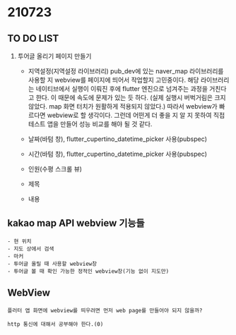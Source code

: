 # 210723
## TO DO LIST
1. 투어글 올리기 페이지 만들기
    - 지역설정(지역설정 라이브러리)
      pub_dev에 있는 naver_map 라이브러리를 사용할 지 webview를 페이지에 띄어서 작업할지 고민중이다.
      해당 라이브러리는 네이티브에서 실행이 이뤄진 후에 flutter 엔진으로 넘겨주는 과정을 거친다고 한다. 이 때문에 속도에 문제가 있는 듯 하다.
      (실제 실행시 버벅거림은 크지 않았다. map 화면 터치가 원활하게 적용되지 않았다.)
      따라서 webview가 빠르다면 webview로 할 생각이다.
      그런데 어떤게 더 좋을 지 알 지 못하여 직접 테스트 앱을 만들어 성능 비교를 해야 될 것 같다.

    - 날짜(바텀 창), flutter_cupertino_datetime_picker 사용(pubspec) 
    - 시간(바텀 창), flutter_cupertino_datetime_picker 사용(pubspec) 
    - 인원(수평 스크롤 뷰)
    - 제목
    - 내용

## kakao map API webview 기능들
    - 현 위치
    - 지도 상에서 검색
    - 마커
    - 투어글 올릴 때 사용할 webview창
    - 투어글 볼 때 확인 가능한 정적인 webview창(기능 없이 지도만)
    
    

## WebView
    플러터 앱 화면에 webview를 띄우려면 먼저 web page를 만들어야 되지 않을까?
    
    http 통신에 대해서 공부해야 한다.(0)
